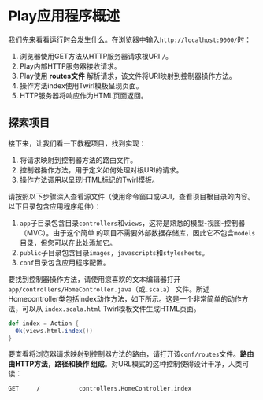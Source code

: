 Play应用程序概述
===================================================================================
我们先来看看运行时会发生什么。在浏览器中输入`http://localhost:9000/`时：
1. 浏览器使用GET方法从HTTP服务器请求根URI  `/`。
2. Play内部HTTP服务器接收请求。
3. Play使用 **routes文件** 解析请求，该文件将URI映射到控制器操作方法。
4. 操作方法index使用Twirl模板呈现页面。
5. HTTP服务器将响应作为HTML页面返回。

## 探索项目
接下来，让我们看一下教程项目，找到实现：
1. 将请求映射到控制器方法的路由文件。
2. 控制器操作方法，用于定义如何处理对根URI的请求。
3. 操作方法调用以呈现HTML标记的Twirl模板。

请按照以下步骤深入查看源文件（使用命令窗口或GUI，查看项目根目录的内容。以下目录包含应用程序组件）：
1. `app`子目录包含目录`controllers`和`views`，这将是熟悉的模型-视图-控制器（MVC）。由于这个简单
的项目不需要外部数据存储库，因此它不包含`models`目录，但您可以在此处添加它。
2. `public`子目录包含目录`images`，`javascripts`和`stylesheets`。
3. `conf`目录包含应用程序配置。

要找到控制器操作方法，请使用您喜欢的文本编辑器打开`app/controllers/HomeController.java`（或`.scala`）
文件。所述Homecontroller类包括index动作方法，如下所示。这是一个非常简单的动作方法，可以从
`index.scala.html` Twirl模板文件生成HTML页面。
```scala
def index = Action {
  Ok(views.html.index())
}
```
要查看将浏览器请求映射到控制器方法的路由，请打开该`conf/routes`文件。**路由由HTTP方法，路径和操作
组成**。对URL模式的这种控制使得设计干净，人类可读：
```
GET     /           controllers.HomeController.index
```

